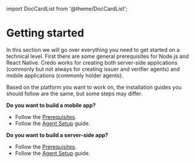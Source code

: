 import DocCardList from '@theme/DocCardList';

# Getting started

In this section we will go over everything you need to get started on a technical level. First there are some general prerequisites for Node.js and React Native. Credo works for creating both server-side applications (commonly but not always for creating issuer and verifier agents) and mobile applications (commonly holder agents).

Based on the platform you want to work on, the installation guides you should follow are the same, but some steps may differ.

**Do you want to build a mobile app?**

- Follow the [Prerequisites](./prerequisites.md).
- Follow the [Agent Setup](./set-up/index.md) guide.

**Do you want to build a server-side app?**

- Follow the [Prerequisites](./prerequisites.md).
- Follow the [Agent Setup](./set-up/index.md) guide.

<DocCardList  />
